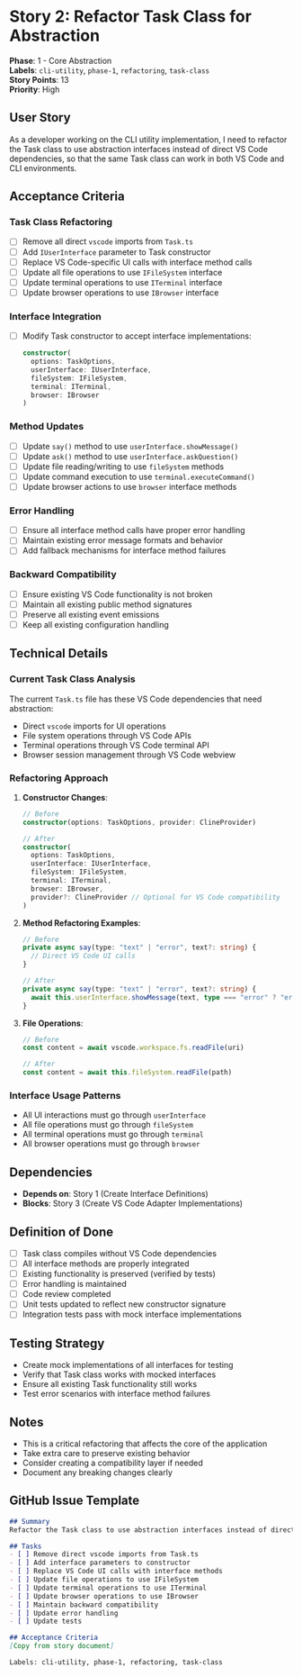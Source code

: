 # Story 2: Refactor Task Class for Abstraction

**Phase**: 1 - Core Abstraction  
**Labels**: `cli-utility`, `phase-1`, `refactoring`, `task-class`  
**Story Points**: 13  
**Priority**: High  

## User Story
As a developer working on the CLI utility implementation, I need to refactor the Task class to use abstraction interfaces instead of direct VS Code dependencies, so that the same Task class can work in both VS Code and CLI environments.

## Acceptance Criteria

### Task Class Refactoring
- [ ] Remove all direct `vscode` imports from `Task.ts`
- [ ] Add `IUserInterface` parameter to Task constructor
- [ ] Replace VS Code-specific UI calls with interface method calls
- [ ] Update all file operations to use `IFileSystem` interface
- [ ] Update terminal operations to use `ITerminal` interface
- [ ] Update browser operations to use `IBrowser` interface

### Interface Integration
- [ ] Modify Task constructor to accept interface implementations:
  ```typescript
  constructor(
    options: TaskOptions,
    userInterface: IUserInterface,
    fileSystem: IFileSystem,
    terminal: ITerminal,
    browser: IBrowser
  )
  ```

### Method Updates
- [ ] Update `say()` method to use `userInterface.showMessage()`
- [ ] Update `ask()` method to use `userInterface.askQuestion()`
- [ ] Update file reading/writing to use `fileSystem` methods
- [ ] Update command execution to use `terminal.executeCommand()`
- [ ] Update browser actions to use `browser` interface methods

### Error Handling
- [ ] Ensure all interface method calls have proper error handling
- [ ] Maintain existing error message formats and behavior
- [ ] Add fallback mechanisms for interface method failures

### Backward Compatibility
- [ ] Ensure existing VS Code functionality is not broken
- [ ] Maintain all existing public method signatures
- [ ] Preserve all existing event emissions
- [ ] Keep all existing configuration handling

## Technical Details

### Current Task Class Analysis
The current `Task.ts` file has these VS Code dependencies that need abstraction:
- Direct `vscode` imports for UI operations
- File system operations through VS Code APIs
- Terminal operations through VS Code terminal API
- Browser session management through VS Code webview

### Refactoring Approach
1. **Constructor Changes**:
   ```typescript
   // Before
   constructor(options: TaskOptions, provider: ClineProvider)
   
   // After  
   constructor(
     options: TaskOptions,
     userInterface: IUserInterface,
     fileSystem: IFileSystem,
     terminal: ITerminal,
     browser: IBrowser,
     provider?: ClineProvider // Optional for VS Code compatibility
   )
   ```

2. **Method Refactoring Examples**:
   ```typescript
   // Before
   private async say(type: "text" | "error", text?: string) {
     // Direct VS Code UI calls
   }
   
   // After
   private async say(type: "text" | "error", text?: string) {
     await this.userInterface.showMessage(text, type === "error" ? "error" : "info")
   }
   ```

3. **File Operations**:
   ```typescript
   // Before
   const content = await vscode.workspace.fs.readFile(uri)
   
   // After
   const content = await this.fileSystem.readFile(path)
   ```

### Interface Usage Patterns
- All UI interactions must go through `userInterface`
- All file operations must go through `fileSystem`
- All terminal operations must go through `terminal`
- All browser operations must go through `browser`

## Dependencies
- **Depends on**: Story 1 (Create Interface Definitions)
- **Blocks**: Story 3 (Create VS Code Adapter Implementations)

## Definition of Done
- [ ] Task class compiles without VS Code dependencies
- [ ] All interface methods are properly integrated
- [ ] Existing functionality is preserved (verified by tests)
- [ ] Error handling is maintained
- [ ] Code review completed
- [ ] Unit tests updated to reflect new constructor signature
- [ ] Integration tests pass with mock interface implementations

## Testing Strategy
- Create mock implementations of all interfaces for testing
- Verify that Task class works with mocked interfaces
- Ensure all existing Task functionality still works
- Test error scenarios with interface method failures

## Notes
- This is a critical refactoring that affects the core of the application
- Take extra care to preserve existing behavior
- Consider creating a compatibility layer if needed
- Document any breaking changes clearly

## GitHub Issue Template
```markdown
## Summary
Refactor the Task class to use abstraction interfaces instead of direct VS Code dependencies.

## Tasks
- [ ] Remove direct vscode imports from Task.ts
- [ ] Add interface parameters to constructor
- [ ] Replace VS Code UI calls with interface methods
- [ ] Update file operations to use IFileSystem
- [ ] Update terminal operations to use ITerminal
- [ ] Update browser operations to use IBrowser
- [ ] Maintain backward compatibility
- [ ] Update error handling
- [ ] Update tests

## Acceptance Criteria
[Copy from story document]

Labels: cli-utility, phase-1, refactoring, task-class
